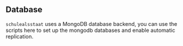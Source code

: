 ## Database
`schulealsstaat` uses a MongoDB database backend, you can use the scripts here to set up the mongodb databases and enable automatic replication.
